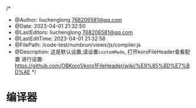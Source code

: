 /*
 * @Author: liuchenglong 768206581@qq.com
 * @Date: 2023-04-01 21:32:50
 * @LastEditors: liuchenglong 768206581@qq.com
 * @LastEditTime: 2023-04-01 21:32:58
 * @FilePath: /code-test/numbrun/views/js/compiler.js
 * @Description: 这是默认设置,请设置`customMade`, 打开koroFileHeader查看配置 进行设置: https://github.com/OBKoro1/koro1FileHeader/wiki/%E9%85%8D%E7%BD%AE
 */
# 编译器